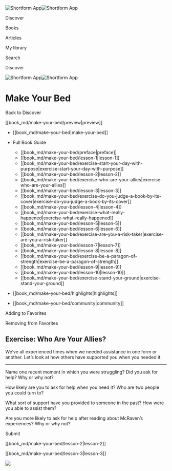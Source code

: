 ![Shortform App](/img/logo.36a2399e.svg)![Shortform App](/img/logo-dark.70c1b072.svg)

Discover

Books

Articles

My library

Search

Discover

![Shortform App](/img/logo.36a2399e.svg)![Shortform App](/img/logo-dark.70c1b072.svg)

# Make Your Bed

Back to Discover

[[book_md/make-your-bed/preview|preview]]

  * [[book_md/make-your-bed|make-your-bed]]
  * Full Book Guide

    * [[book_md/make-your-bed/preface|preface]]
    * [[book_md/make-your-bed/lesson-1|lesson-1]]
    * [[book_md/make-your-bed/exercise-start-your-day-with-purpose|exercise-start-your-day-with-purpose]]
    * [[book_md/make-your-bed/lesson-2|lesson-2]]
    * [[book_md/make-your-bed/exercise-who-are-your-allies|exercise-who-are-your-allies]]
    * [[book_md/make-your-bed/lesson-3|lesson-3]]
    * [[book_md/make-your-bed/exercise-do-you-judge-a-book-by-its-cover|exercise-do-you-judge-a-book-by-its-cover]]
    * [[book_md/make-your-bed/lesson-4|lesson-4]]
    * [[book_md/make-your-bed/exercise-what-really-happened|exercise-what-really-happened]]
    * [[book_md/make-your-bed/lesson-5|lesson-5]]
    * [[book_md/make-your-bed/lesson-6|lesson-6]]
    * [[book_md/make-your-bed/exercise-are-you-a-risk-taker|exercise-are-you-a-risk-taker]]
    * [[book_md/make-your-bed/lesson-7|lesson-7]]
    * [[book_md/make-your-bed/lesson-8|lesson-8]]
    * [[book_md/make-your-bed/exercise-be-a-paragon-of-strength|exercise-be-a-paragon-of-strength]]
    * [[book_md/make-your-bed/lesson-9|lesson-9]]
    * [[book_md/make-your-bed/lesson-10|lesson-10]]
    * [[book_md/make-your-bed/exercise-stand-your-ground|exercise-stand-your-ground]]
  * [[book_md/make-your-bed/highlights|highlights]]
  * [[book_md/make-your-bed/community|community]]



Adding to Favorites 

Removing from Favorites 

## Exercise: Who Are Your Allies?

We’ve all experienced times when we needed assistance in one form or another. Let’s look at how others have supported you when you needed it.

* * *

Name one recent moment in which you were struggling? Did you ask for help? Why or why not?

How likely are you to ask for help when you need it? Who are two people you could turn to?

What sort of support have you provided to someone in the past? How were you able to assist them?

Are you more likely to ask for help after reading about McRaven’s experiences? Why or why not?

Submit 

[[book_md/make-your-bed/lesson-2|lesson-2]]

[[book_md/make-your-bed/lesson-3|lesson-3]]

![](https://bat.bing.com/action/0?ti=56018282&Ver=2&mid=d5d1851a-a358-40ec-803d-a075983d66c7&sid=f30c5e70639211ee87d33f0876d93783&vid=f30c9700639211eeb3a75d830392c94f&vids=0&msclkid=N&pi=0&lg=en-US&sw=800&sh=600&sc=24&nwd=1&tl=Shortform%20%7C%20Make%20Your%20Bed&p=https%3A%2F%2Fwww.shortform.com%2Fapp%2Fbook%2Fmake-your-bed%2Fexercise-who-are-your-allies&r=&lt=454&evt=pageLoad&sv=1&rn=382867)
